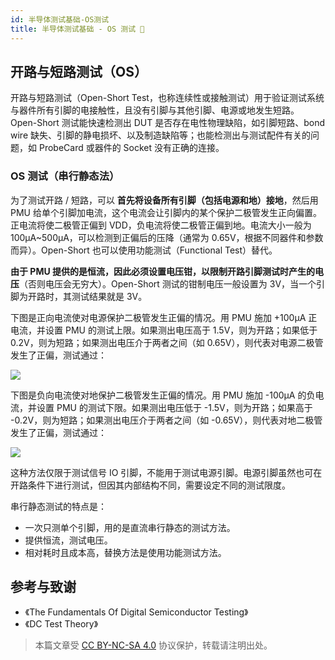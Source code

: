 ```yaml
---
id: 半导体测试基础-OS测试
title: 半导体测试基础 - OS 测试 🚧
---
```


## 开路与短路测试（OS）

开路与短路测试（Open-Short Test，也称连续性或接触测试）用于验证测试系统与器件所有引脚的电接触性，且没有引脚与其他引脚、电源或地发生短路。Open-Short 测试能快速检测出 DUT 是否存在电性物理缺陷，如引脚短路、bond wire 缺失、引脚的静电损坏、以及制造缺陷等；也能检测出与测试配件有关的问题，如 ProbeCard 或器件的 Socket 没有正确的连接。

### OS 测试（串行静态法）

为了测试开路 / 短路，可以 **首先将设备所有引脚（包括电源和地）接地**，然后用 PMU 给单个引脚加电流，这个电流会让引脚内的某个保护二极管发生正向偏置。正电流将使二极管正偏到 VDD，负电流将使二极管正偏到地。电流大小一般为 100µA~500µA，可以检测到正偏后的压降（通常为 0.65V，根据不同器件和参数而异）。Open-Short 也可以使用功能测试（Functional Test）替代。

**由于 PMU 提供的是恒流，因此必须设置电压钳，以限制开路引脚测试时产生的电压**（否则电压会无穷大）。Open-Short 测试的钳制电压一般设置为 3V，当一个引脚为开路时，其测试结果就是 3V。

下图是正向电流使对电源保护二极管发生正偏的情况。用 PMU 施加 +100µA 正电流，并设置 PMU 的测试上限。如果测出电压高于 1.5V，则为开路；如果低于 0.2V，则为短路；如果测出电压介于两者之间（如 0.65V），则代表对电源二极管发生了正偏，测试通过：

![](https://cos.wiki-power.com/img/20220728142500.png)

下图是负向电流使对地保护二极管发生正偏的情况。用 PMU 施加 -100µA 的负电流，并设置 PMU 的测试下限。如果测出电压低于 -1.5V，则为开路；如果高于 -0.2V，则为短路；如果测出电压介于两者之间（如 -0.65V），则代表对地二极管发生了正偏，测试通过：

![](https://cos.wiki-power.com/img/20220728142155.png)

这种方法仅限于测试信号 IO 引脚，不能用于测试电源引脚。电源引脚虽然也可在开路条件下进行测试，但因其内部结构不同，需要设定不同的测试限度。

串行静态测试的特点是：

- 一次只测单个引脚，用的是直流串行静态的测试方法。
- 提供恒流，测试电压。
- 相对耗时且成本高，替换方法是使用功能测试方法。

## 参考与致谢

- 《The Fundamentals Of Digital Semiconductor Testing》
- 《DC Test Theory》

> 本篇文章受 [CC BY-NC-SA 4.0](https://creativecommons.org/licenses/by/4.0/deed.zh) 协议保护，转载请注明出处。
